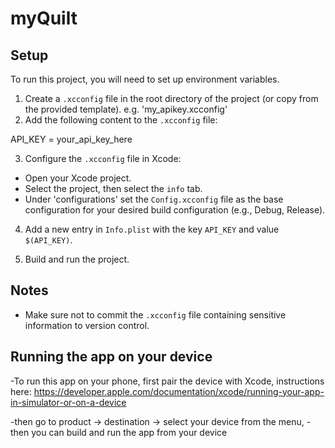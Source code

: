 # myQuilt

## Setup

To run this project, you will need to set up environment variables.

1. Create a `.xcconfig` file in the root directory of the project (or copy from the provided template).
     e.g. 'my_apikey.xcconfig'
3. Add the following content to the `.xcconfig` file:

  API_KEY = your_api_key_here


3. Configure the `.xcconfig` file in Xcode:
- Open your Xcode project.
- Select the project, then select the `info` tab.
- Under 'configurations' set the `Config.xcconfig` file as the base configuration for your desired build configuration (e.g., Debug, Release).

4. Add a new entry in `Info.plist` with the key `API_KEY` and value `$(API_KEY)`.

5. Build and run the project.

## Notes

- Make sure not to commit the `.xcconfig` file containing sensitive information to version control.


## Running the app on your device 

-To run this app on your phone, first pair the device with Xcode, instructions here:
https://developer.apple.com/documentation/xcode/running-your-app-in-simulator-or-on-a-device

-then go to product -> destination -> select your device from the menu,
-then you can build and run the app from your device
